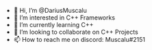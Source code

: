- 👋 Hi, I’m @DariusMuscalu
- 👀 I’m interested in C++ Frameworks
- 🌱 I’m currently learning C++
- 💞️ I’m looking to collaborate on C++ Projects
- 📫 How to reach me on discord: Muscalu#2151

<!---
DariusMuscalu/DariusMuscalu is a ✨ special ✨ repository because its `README.md` (this file) appears on your GitHub profile.
You can click the Preview link to take a look at your changes.
--->

